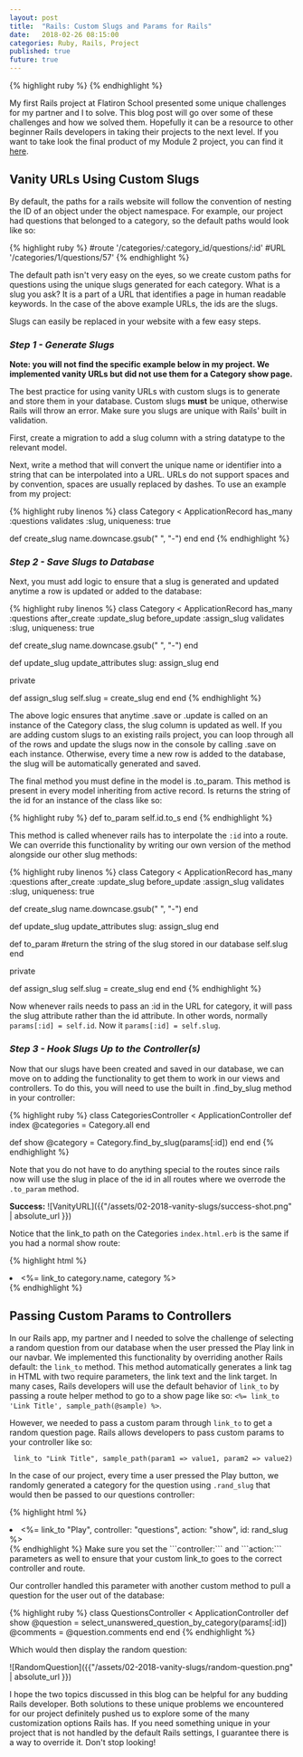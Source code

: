 ```yaml
---
layout: post
title:  "Rails: Custom Slugs and Params for Rails"
date:   2018-02-26 08:15:00
categories: Ruby, Rails, Project
published: true
future: true
---
```


{% highlight ruby %}
{% endhighlight %}

My first Rails project at Flatiron School presented some unique challenges for my partner and I to solve. This blog post will go over some of these challenges and how we solved them. Hopefully it can be a resource to other beginner Rails developers in taking their projects to the next level. If you want to take look the final product of my Module 2 project, you can find it [here](https://would-you-rather-game.herokuapp.com/).

## Vanity URLs Using Custom Slugs

By default, the paths for a rails website will follow the convention of nesting the ID of an object under the object namespace. For example, our project had questions that belonged to a category, so the default paths would look like so:

{% highlight ruby %}
#route
'/categories/:category_id/questions/:id'
#URL
'/categories/1/questions/57'
{% endhighlight %}

The default path isn't very easy on the eyes, so we create custom paths for questions using the unique slugs generated for each category. What is a slug you ask? It is a part of a URL that identifies a page in human readable keywords. In the case of the above example URLs, the ids are the slugs.

Slugs can easily be replaced in your website with a few easy steps.

### *Step 1 - Generate Slugs*

**Note: you will not find the specific example below in my project. We implemented vanity URLs but did not use them for a Category show page.**

The best practice for using vanity URLs with custom slugs is to generate and store them in your database. Custom slugs **must** be unique, otherwise Rails will throw an error. Make sure you slugs are unique with Rails' built in validation.

First, create a migration to add a slug column with a string datatype to the relevant model.

Next, write a method that will convert the unique name or identifier into a string that can be interpolated into a URL. URLs do not support spaces and by convention, spaces are usually replaced by dashes. To use an example from my project:

{% highlight ruby linenos %}
class Category < ApplicationRecord
  has_many :questions
  validates :slug, uniqueness: true

  def create_slug
    name.downcase.gsub(" ", "-")
  end
end
{% endhighlight %}

### *Step 2 - Save Slugs to Database*

Next, you must add logic to ensure that a slug is generated and updated anytime a row is updated or added to the database:

{% highlight ruby linenos %}
class Category < ApplicationRecord
  has_many :questions
  after_create :update_slug
  before_update :assign_slug
  validates :slug, uniqueness: true

  def create_slug
    name.downcase.gsub(" ", "-")
  end

  def update_slug
    update_attributes slug: assign_slug
  end

  private

  def assign_slug
    self.slug = create_slug
  end
end
{% endhighlight %}

The above logic ensures that anytime .save or .update is called on an instance of the Category class, the slug column is updated as well. If you are adding custom slugs to an existing rails project, you can loop through all of the rows and update the slugs now in the console by calling .save on each instance. Otherwise, every time a new row is added to the database, the slug will be automatically generated and saved.

The final method you must define in the model is .to_param. This method is present in every model inheriting from active record. Is returns the string of the id for an instance of the class like so:

{% highlight ruby %}
  def to_param
    self.id.to_s
  end
{% endhighlight %}

This method is called whenever rails has to interpolate the ```:id``` into a route. We can override this functionality by writing our own version of the method alongside our other slug methods:

{% highlight ruby linenos %}
class Category < ApplicationRecord
  has_many :questions
  after_create :update_slug
  before_update :assign_slug
  validates :slug, uniqueness: true

  def create_slug
    name.downcase.gsub(" ", "-")
  end

  def update_slug
    update_attributes slug: assign_slug
  end

  def to_param
    #return the string of the slug stored in our database
    self.slug
  end

  private

  def assign_slug
    self.slug = create_slug
  end
end
{% endhighlight %}

Now whenever rails needs to pass an :id in the URL for category, it will pass the slug attribute rather than the id attribute. In other words, normally ```params[:id] = self.id```. Now it ```params[:id] = self.slug```.


### *Step 3 - Hook Slugs Up to the Controller(s)*

Now that our slugs have been created and saved in our database, we can move on to adding the functionality to get them to work in our views and controllers. To do this, you will need to use the built in .find_by_slug method in your controller:

{% highlight ruby %}
class CategoriesController < ApplicationController
  def index
    @categories = Category.all
  end

  def show
    @category = Category.find_by_slug(params[:id])
  end
end
{% endhighlight %}

Note that you do not have to do anything special to the routes since rails now will use the slug in place of the id in all routes where we overrode the ```.to_param``` method.

**Success:**
![VanityURL]({{"/assets/02-2018-vanity-slugs/success-shot.png" | absolute_url }})

Notice that the link_to path on the Categories ```index.html.erb``` is the same if you had a normal show route:

{% highlight html %}
  <li><%= link_to category.name, category %></li>
{% endhighlight %}

## Passing Custom Params to Controllers

In our Rails app, my partner and I needed to solve the challenge of selecting a random question from our database when the user pressed the Play link in our navbar. We implemented this functionality by overriding another Rails default: the ```link_to``` method. This method automatically generates a link tag in HTML with two require parameters, the link text and the link target. In many cases, Rails developers will use the default behavior of ```link_to``` by passing a route helper method to go to a show page like so: ```<%= link_to 'Link Title', sample_path(@sample) %>```.

However, we needed to pass a custom param through ```link_to``` to get a random question page. Rails allows developers to pass custom params to your controller like so:

```
 link_to "Link Title", sample_path(param1 => value1, param2 => value2)
```

 In the case of our project, every time a user pressed the Play button, we randomly generated a category for the question using ```.rand_slug``` that would then be passed to our questions controller:

{% highlight html %}
<li>
  <%= link_to "Play", controller: "questions", action: "show", id: rand_slug %>
</li>
{% endhighlight %}
<!-- ![HomePage]({{"/assets/02-2018-vanity-slugs/home-page.png" | absolute_url }}) -->
Make sure you set the ```controller:``` and ```action:``` parameters as well to ensure that your custom link_to goes to the correct controller and route.

Our controller handled this parameter with another custom method to pull a question for the user out of the database:

{% highlight ruby %}
class QuestionsController < ApplicationController
  def show
    @question = select_unanswered_question_by_category(params[:id])
    @comments = @question.comments
  end
end
{% endhighlight %}

Which would then display the random question:

![RandomQuestion]({{"/assets/02-2018-vanity-slugs/random-question.png" | absolute_url }})

I hope the two topics discussed in this blog can be helpful for any budding Rails developer. Both solutions to these unique problems we encountered for our project definitely pushed us to explore some of the many customization options Rails has. If you need something unique in your project that is not handled by the default Rails settings, I guarantee there is a way to override it. Don't stop looking!
